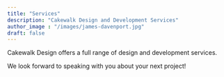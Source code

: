 ```yaml
---
title: "Services"
description: "Cakewalk Design and Development Services"
author_image : "/images/james-davenport.jpg"
draft: false
---
```


Cakewalk Design offers a full range of design and development services. 

We look forward to speaking with you about your next project!